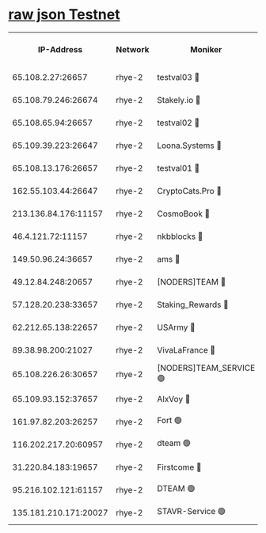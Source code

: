 
[raw json Testnet](https://rpc-check.quickt.stavr.tech/quickt/rpc-quickt-result.json)
=


<table><tr><th>IP-Address</th><th>Network</th><th>Moniker</th><th>Latest Block Height</th><th>Earliest Block Height</th><th>Catching Up</th><th>Tx Index</th><th>Voting Power</th><th>Scan Time</th></tr><tr><td>65.108.2.27:26657</td><td>rhye-2</td><td>testval03 🔴</td><td>617918</td><td>1</td><td>False</td><td>on</td><td>11002050</td><td>2024-02-02T06:23:04.107075171UTC</td></tr><tr><td>65.108.79.246:26674</td><td>rhye-2</td><td>Stakely.io 🔴</td><td>617919</td><td>1</td><td>False</td><td>on</td><td>10010</td><td>2024-02-02T06:23:08.540751111UTC</td></tr><tr><td>65.108.65.94:26657</td><td>rhye-2</td><td>testval02 🔴</td><td>617919</td><td>1</td><td>False</td><td>on</td><td>11002050</td><td>2024-02-02T06:23:11.295445306UTC</td></tr><tr><td>65.109.39.223:26647</td><td>rhye-2</td><td>Loona.Systems 🔴</td><td>617919</td><td>1</td><td>False</td><td>off</td><td>86949</td><td>2024-02-02T06:23:14.434517727UTC</td></tr><tr><td>65.108.13.176:26657</td><td>rhye-2</td><td>testval01 🔴</td><td>617919</td><td>1</td><td>False</td><td>on</td><td>13082010</td><td>2024-02-02T06:23:15.163565633UTC</td></tr><tr><td>162.55.103.44:26647</td><td>rhye-2</td><td>CryptoCats.Pro 🔴</td><td>617925</td><td>1</td><td>False</td><td>off</td><td>9999</td><td>2024-02-02T06:23:45.650322250UTC</td></tr><tr><td>213.136.84.176:11157</td><td>rhye-2</td><td>CosmoBook 🔴</td><td>617924</td><td>65301</td><td>False</td><td>off</td><td>1528057</td><td>2024-02-02T06:23:39.208660257UTC</td></tr><tr><td>46.4.121.72:11157</td><td>rhye-2</td><td>nkbblocks 🔴</td><td>617916</td><td>70101</td><td>False</td><td>off</td><td>81491</td><td>2024-02-02T06:22:55.967573195UTC</td></tr><tr><td>149.50.96.24:36657</td><td>rhye-2</td><td>ams 🔴</td><td>617922</td><td>133501</td><td>False</td><td>on</td><td>10786</td><td>2024-02-02T06:23:28.572436527UTC</td></tr><tr><td>49.12.84.248:20657</td><td>rhye-2</td><td>[NODERS]TEAM 🔴</td><td>617921</td><td>146001</td><td>False</td><td>on</td><td>59690</td><td>2024-02-02T06:23:25.991519539UTC</td></tr><tr><td>57.128.20.238:33657</td><td>rhye-2</td><td>Staking_Rewards 🔴</td><td>617919</td><td>149101</td><td>False</td><td>on</td><td>9900</td><td>2024-02-02T06:23:14.015923656UTC</td></tr><tr><td>62.212.65.138:22657</td><td>rhye-2</td><td>USArmy 🔴</td><td>563100</td><td>198001</td><td>False</td><td>on</td><td>59069</td><td>2024-02-02T06:23:03.311160307UTC</td></tr><tr><td>89.38.98.200:21027</td><td>rhye-2</td><td>VivaLaFrance 🔴</td><td>617917</td><td>220501</td><td>False</td><td>off</td><td>10000</td><td>2024-02-02T06:22:58.361891994UTC</td></tr><tr><td>65.108.226.26:30657</td><td>rhye-2</td><td>[NODERS]TEAM_SERVICE 🟢</td><td>617919</td><td>241501</td><td>False</td><td>on</td><td>0</td><td>2024-02-02T06:23:14.804479441UTC</td></tr><tr><td>65.109.93.152:37657</td><td>rhye-2</td><td>AlxVoy 🔴</td><td>617917</td><td>315173</td><td>False</td><td>on</td><td>143351</td><td>2024-02-02T06:23:00.898364025UTC</td></tr><tr><td>161.97.82.203:26257</td><td>rhye-2</td><td>Fort 🟢</td><td>563100</td><td>330438</td><td>False</td><td>on</td><td>0</td><td>2024-02-02T06:22:55.667404506UTC</td></tr><tr><td>116.202.217.20:60957</td><td>rhye-2</td><td>dteam 🟢</td><td>617919</td><td>421794</td><td>False</td><td>on</td><td>0</td><td>2024-02-02T06:23:11.555273310UTC</td></tr><tr><td>31.220.84.183:19657</td><td>rhye-2</td><td>Firstcome 🔴</td><td>584316</td><td>541501</td><td>False</td><td>off</td><td>721277</td><td>2024-02-02T06:23:03.682452905UTC</td></tr><tr><td>95.216.102.121:61157</td><td>rhye-2</td><td>DTEAM 🟢</td><td>612034</td><td>611001</td><td>False</td><td>on</td><td>0</td><td>2024-02-02T06:23:08.864392162UTC</td></tr><tr><td>135.181.210.171:20027</td><td>rhye-2</td><td>STAVR-Service 🟢</td><td>617921</td><td>616501</td><td>False</td><td>on</td><td>0</td><td>2024-02-02T06:23:23.703559037UTC</td></tr></table>